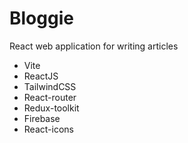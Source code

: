 # Bloggie

React web application for writing articles

- Vite
- ReactJS
- TailwindCSS
- React-router
- Redux-toolkit
- Firebase
- React-icons

